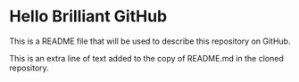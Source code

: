 # Hello Brilliant GitHub

This is a README file that will be used to describe this
repository on GitHub.

This is an extra line of text added to the copy
of README.md in the cloned repository.

